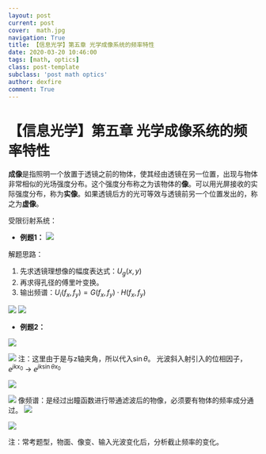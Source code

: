```yaml
---
layout: post
current: post
cover:  math.jpg
navigation: True
title: 【信息光学】第五章 光学成像系统的频率特性
date: 2020-03-20 10:46:00
tags: [math, optics]
class: post-template
subclass: 'post math optics'
author: dexfire
comment: True
---
```


# 【信息光学】第五章 光学成像系统的频率特性

**成像**是指照明一个放置于透镜之前的物体，使其经由透镜在另一位置，出现与物体非常相似的光场强度分布。这个强度分布称之为该物体的**像**。可以用光屏接收的实际强度分布，称为**实像**。如果透镜后方的光可等效与透镜前另一个位置发出的，称之为**虚像**。

受限衍射系统： 
- **例题1：** 
![](/assets/images/QQ截图20200320111158.png)

解题思路：
1. 先求透镜理想像的幅度表达式：$\displaystyle U_g(x,y)$
2. 再求得孔径的傅里叶变换。
3. 输出频谱：$\displaystyle U_i(f_x,f_y) = G(f_x,f_y) \cdot H(f_x,f_y)$

![](/assets/images/QQ截图20200320110615.png)
![](/assets/images/QQ截图20200320110956.png)

- **例题2：**

![](/assets/images/QQ截图20200320112711.png)

![](/assets/images/QQ截图20200320112357.png)
注：这里由于是与z轴夹角，所以代入$\sin \theta$。
光波斜入射引入的位相因子，$e^{jkx_0}$ -> $e^{jk\sin \theta x_0}$

![](/assets/images/QQ截图20200320112632.png)

![](/assets/images/QQ截图20200320113539.png)
像频谱：是经过出瞳函数进行带通滤波后的物像，必须要有物体的频率成分通过。
![](/assets/images/QQ截图20200320113740.png)

![](/assets/images/QQ截图20200320113530.png)

注：常考题型，物面、像变、输入光波变化后，分析截止频率的变化。